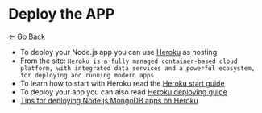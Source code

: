 # Deploy the APP

[<- Go Back](README.md)

* To deploy your Node.js app you can use [Heroku]() as hosting
* From the site: `Heroku is a fully managed container-based cloud platform, with integrated data services and a powerful ecosystem, for deploying and running modern apps`
* To learn how to start with Heroku read the [Heroku start guide](https://devcenter.heroku.com/articles/getting-started-with-nodejs#introduction)
* To deploy your app you can also read [Heroku deploying guide](https://devcenter.heroku.com/articles/deploying-nodejs)
* [Tips for deploying Node.js MongoDB apps on Heroku](https://medium.com/coderbastion/tips-for-deploying-nodejs-mongodb-apps-on-heroku-77c1366a922e)
